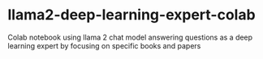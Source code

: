# llama2-deep-learning-expert-colab
 Colab notebook using llama 2 chat model answering questions as a deep learning expert by focusing on specific books and papers
